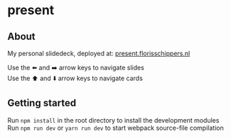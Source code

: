 # present

## About

My personal slidedeck, deployed at: [present.florisschippers.nl](https://present.florisschippers.nl/)

Use the ⬅️ and ➡️ arrow keys to navigate slides  
Use the ⬆️ and ⬇️ arrow keys to navigate cards


## Getting started

Run `npm install` in the root directory to install the development modules  
Run `npm run dev` or `yarn run dev` to start webpack source-file compilation
